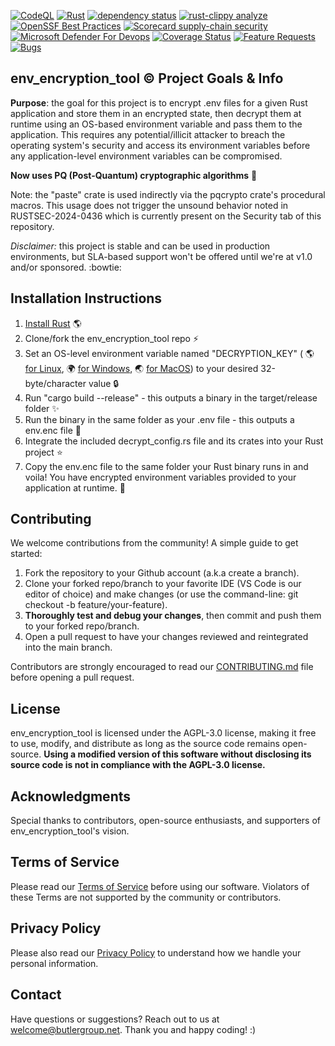 [![CodeQL](https://github.com/butlergroup/env_encryption_tool/actions/workflows/github-code-scanning/codeql/badge.svg)](https://github.com/butlergroup/env_encryption_tool/actions/workflows/github-code-scanning/codeql)
[![Rust](https://github.com/butlergroup/env_encryption_tool/actions/workflows/rust.yml/badge.svg)](https://github.com/butlergroup/env_encryption_tool/actions/workflows/rust.yml)
[![dependency status](https://deps.rs/repo/github/butlergroup/env_encryption_tool/status.svg)](https://deps.rs/repo/github/butlergroup/env_encryption_tool)
[![rust-clippy analyze](https://github.com/butlergroup/env_encryption_tool/actions/workflows/rust-clippy.yml/badge.svg)](https://github.com/butlergroup/env_encryption_tool/actions/workflows/rust-clippy.yml)
[![OpenSSF Best Practices](https://www.bestpractices.dev/projects/10676/badge)](https://www.bestpractices.dev/projects/10676)
[![Scorecard supply-chain security](https://github.com/butlergroup/env_encryption_tool/actions/workflows/scorecard.yml/badge.svg)](https://github.com/butlergroup/env_encryption_tool/actions/workflows/scorecard.yml)
[![Microsoft Defender For Devops](https://github.com/butlergroup/env_encryption_tool/actions/workflows/defender-for-devops.yml/badge.svg)](https://github.com/butlergroup/env_encryption_tool/actions/workflows/defender-for-devops.yml)
[![Coverage Status](https://coveralls.io/repos/github/butlergroup/env_encryption_tool/badge.svg?branch=main)](https://coveralls.io/github/butlergroup/env_encryption_tool?branch=main)
[![Feature Requests](https://img.shields.io/github/issues/butlergroup/env_encryption_tool/feature-request.svg)](https://github.com/butlergroup/env_encryption_tool/issues?q=is%3Aopen+is%3Aissue+label%3Aenhancement)
[![Bugs](https://img.shields.io/github/issues/butlergroup/env_encryption_tool/bug.svg)](https://github.com/butlergroup/env_encryption_tool/issues?utf8=✓&q=is%3Aissue+is%3Aopen+label%3Abug)

## env_encryption_tool :copyright: Project Goals & Info

**Purpose**: the goal for this project is to encrypt .env files for a given Rust application and store them in an encrypted state, then decrypt them at runtime using an OS-based environment variable and pass them to the application. This requires any potential/illicit attacker to breach the operating system's security and access its environment variables before any application-level environment variables can be compromised. 

**Now uses PQ (Post-Quantum) cryptographic algorithms** :nail_care:

Note: the "paste" crate is used indirectly via the pqcrypto crate's procedural macros. This usage does not trigger the unsound behavior noted in RUSTSEC-2024-0436 which is currently present on the Security tab of this repository.

*Disclaimer:* this project is stable and can be used in production environments, but SLA-based support won't be offered until we're at v1.0 and/or sponsored. :bowtie:

## Installation Instructions

1. [Install Rust](https://rustup.rs/) :earth_americas:
2. Clone/fork the env_encryption_tool repo :zap:
3. Set an OS-level environment variable named "DECRYPTION_KEY" ( :earth_americas: [for Linux](https://stackoverflow.com/questions/45502996/how-to-set-environment-variable-in-linux-permanently), :earth_africa: [for Windows](https://phoenixnap.com/kb/windows-set-environment-variable), :earth_asia: [for MacOS](https://stackoverflow.com/questions/65597552/how-exactly-to-set-up-and-use-environment-variables-on-a-mac)) to your desired 32-byte/character value :lock:
4. Run "cargo build --release" - this outputs a binary in the target/release folder :sparkles:
5. Run the binary in the same folder as your .env file - this outputs a env.enc file :confetti_ball:
6. Integrate the included decrypt_config.rs file and its crates into your Rust project :star:
7. Copy the env.enc file to the same folder your Rust binary runs in and voila! You have encrypted environment variables provided to your application at runtime. :tada:

## Contributing

We welcome contributions from the community! A simple guide to get started:

1. Fork the repository to your Github account (a.k.a create a branch). 
2. Clone your forked repo/branch to your favorite IDE (VS Code is our editor of choice) and make changes (or use the command-line: git checkout -b feature/your-feature).
3. **Thoroughly test and debug your changes**, then commit and push them to your forked repo/branch.
4. Open a pull request to have your changes reviewed and reintegrated into the main branch.

Contributors are strongly encouraged to read our [CONTRIBUTING.md](https://github.com/butlergroup/env_encryption_tool/blob/main/CONTRIBUTING.md) file before opening a pull request. 

## License

env_encryption_tool is licensed under the AGPL-3.0 license, making it free to use, modify, and distribute as long as the source code remains open-source. **Using a modified version of this software without disclosing its source code is not in compliance with the AGPL-3.0 license.**

## Acknowledgments

Special thanks to contributors, open-source enthusiasts, and supporters of env_encryption_tool's vision.

## Terms of Service

Please read our [Terms of Service](https://github.com/butlergroup/env_encryption_tool/blob/main/terms-of-service.md) before using our software. Violators of these Terms are not supported by the community or contributors.

## Privacy Policy

Please also read our [Privacy Policy](https://github.com/butlergroup/env_encryption_tool/blob/main/privacy-policy.md) to understand how we handle your personal information. 

## Contact

Have questions or suggestions? Reach out to us at welcome@butlergroup.net. Thank you and happy coding! :)

